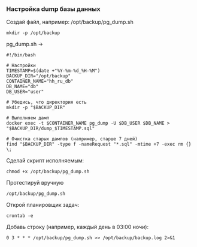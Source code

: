 ### Настройка dump базы данных
Создай файл, например:
/opt/backup/pg_dump.sh
```shell
mkdir -p /opt/backup
```

pg_dump.sh  ->
```text
#!/bin/bash

# Настройки
TIMESTAMP=$(date +"%Y-%m-%d_%H-%M")
BACKUP_DIR="/opt/backup"
CONTAINER_NAME="hh_ru_db"
DB_NAME="db"
DB_USER="user"

# Убедись, что директория есть
mkdir -p "$BACKUP_DIR"

# Выполняем дамп
docker exec -t $CONTAINER_NAME pg_dump -U $DB_USER $DB_NAME > "$BACKUP_DIR/dump_$TIMESTAMP.sql"

# Очистка старых дампов (например, старше 7 дней)
find "$BACKUP_DIR" -type f -nameRequest "*.sql" -mtime +7 -exec rm {} \;
```

Сделай скрипт исполняемым:
```shell
chmod +x /opt/backup/pg_dump.sh
```

Протестируй вручную
```shell
/opt/backup/pg_dump.sh
```

Открой планировщик задач:
```shell
crontab -e
```

Добавь строку (например, каждый день в 03:00 ночи):
```shell
0 3 * * * /opt/backup/pg_dump.sh >> /opt/backup/backup.log 2>&1
```
